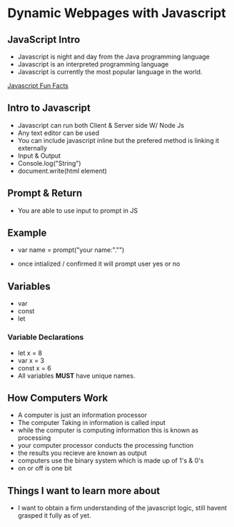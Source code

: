 # Dynamic Webpages with Javascript

## JavaScript Intro

* Javascript is night and day from the Java programming language
* Javascript is an interpreted programming language
* Javascript is currently the most popular language in the world.

[Javascript Fun Facts](https://javascript.plainenglish.io/javascript-fun-facts-to-share-at-parties-9721527591de)

## Intro to Javascript

* Javascript can run both Client & Server side W/ Node Js
* Any text editor can be used
* You can include javascript inline but the prefered method is linking it externally
* Input & Output
* Console.log("String")
* document.write(html element)

## Prompt & Return

* You are able to use input to prompt in JS

## **Example**

* var name = prompt("your name:"."")

* once intialized / confirmed it will prompt user yes or no

## Variables

* var
* const
* let

### Variable Declarations

* let x = 8
* var x = 3
* const x = 6
* All variables **MUST** have unique names.

## How Computers Work

* A computer is just an information processor
* The computer Taking in information is called input
* while the computer is computing information this is known as processing
* your computer processor conducts the processing function
* the results you recieve are known as output
* computers use the binary system which is made up of 1's & 0's
* on or off is one bit

## Things I want to learn more about

* I want to obtain a firm understanding of the javascript logic, still havent grasped it fully as of yet.
